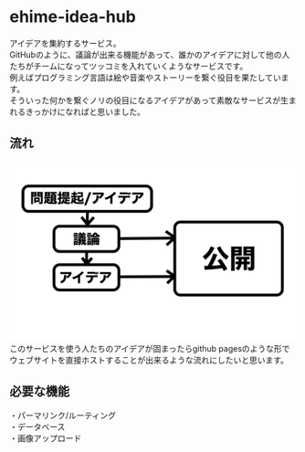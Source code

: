 # ehime-idea-hub
アイデアを集約するサービス。  
GitHubのように、議論が出来る機能があって、誰かのアイデアに対して他の人たちがチームになってツッコミを入れていくようなサービスです。  
例えばプログラミング言語は絵や音楽やストーリーを繋ぐ役目を果たしています。  
そういった何かを繋ぐノリの役目になるアイデアがあって素敵なサービスが生まれるきっかけになればと思いました。  
## 流れ
![flow](./flow.png) 
このサービスを使う人たちのアイデアが固まったらgithub pagesのような形でウェブサイトを直接ホストすることが出来るような流れにしたいと思います。
## 必要な機能
・パーマリンク/ルーティング  
・データベース  
・画像アップロード  
